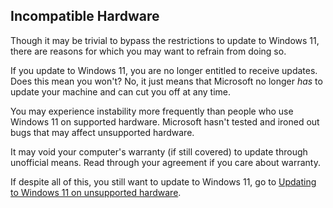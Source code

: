 ## Incompatible Hardware
Though it may be trivial to bypass the restrictions to update to Windows 11, there are reasons for which you may want to refrain from doing so.

If you update to Windows 11, you are no longer entitled to receive updates. 
Does this mean you won't? No, it just means that Microsoft no longer *has* to update your machine and can cut you off at any time.

You may experience instability more frequently than people who use Windows 11 on supported hardware. 
Microsoft hasn't tested and ironed out bugs that may affect unsupported hardware.

It may void your computer's warranty (if still covered) to update through unofficial means. Read through your agreement if you care about warranty.

If despite all of this, you still want to update to Windows 11, go to [Updating to Windows 11 on unsupported hardware](/issues/incompatible-hardware.md).

